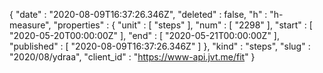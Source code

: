 {
  "date" : "2020-08-09T16:37:26.346Z",
  "deleted" : false,
  "h" : "h-measure",
  "properties" : {
    "unit" : [ "steps" ],
    "num" : [ "2298" ],
    "start" : [ "2020-05-20T00:00:00Z" ],
    "end" : [ "2020-05-21T00:00:00Z" ],
    "published" : [ "2020-08-09T16:37:26.346Z" ]
  },
  "kind" : "steps",
  "slug" : "2020/08/ydraa",
  "client_id" : "https://www-api.jvt.me/fit"
}
